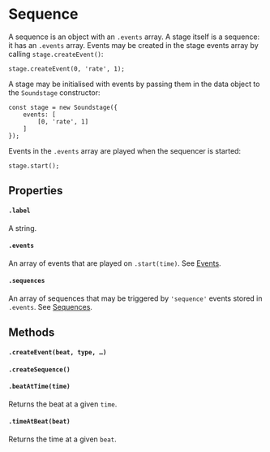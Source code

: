 

# Sequence

<p>A sequence is an object with an <code>.events</code> array. A stage itself is a
sequence: it has an <code>.events</code> array. Events may be created in the stage
events array by calling <code>stage.createEvent()</code>:</p>
<pre><code class="language-js">stage<span class="token punctuation">.</span><span class="token function">createEvent</span><span class="token punctuation">(</span><span class="token number">0</span><span class="token punctuation">,</span> <span class="token string">'rate'</span><span class="token punctuation">,</span> <span class="token number">1</span><span class="token punctuation">)</span><span class="token punctuation">;</span></code></pre>
<p>A stage may be initialised with events by passing them in the data object to the
<code>Soundstage</code> constructor:</p>
<pre><code class="language-js"><span class="token keyword">const</span> stage <span class="token operator">=</span> <span class="token keyword">new</span> <span class="token class-name">Soundstage</span><span class="token punctuation">(</span><span class="token punctuation">{</span>
    events<span class="token operator">:</span> <span class="token punctuation">[</span>
        <span class="token punctuation">[</span><span class="token number">0</span><span class="token punctuation">,</span> <span class="token string">'rate'</span><span class="token punctuation">,</span> <span class="token number">1</span><span class="token punctuation">]</span>
    <span class="token punctuation">]</span>
<span class="token punctuation">}</span><span class="token punctuation">)</span><span class="token punctuation">;</span></code></pre>
<p>Events in the <code>.events</code> array are played when the sequencer is started:</p>
<pre><code class="language-js">stage<span class="token punctuation">.</span><span class="token function">start</span><span class="token punctuation">(</span><span class="token punctuation">)</span><span class="token punctuation">;</span></code></pre>












## Properties


#### `.label`

<p>A string.</p>





#### `.events`

<p>An array of events that are played on <code>.start(time)</code>.
See <a href="#events">Events</a>.</p>





#### `.sequences`

<p>An array of sequences that may be triggered by <code>&#39;sequence&#39;</code> events
stored in <code>.events</code>. See <a href="#sequences">Sequences</a>.</p>






## Methods


#### `.createEvent(beat, type, …)`






#### `.createSequence()`






#### `.beatAtTime(time)`

<p>Returns the beat at a given <code>time</code>.</p>





#### `.timeAtBeat(beat)`

<p>Returns the time at a given <code>beat</code>.</p>

















